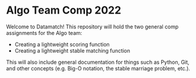 # Algo Team Comp 2022

Welcome to Datamatch! This repository will hold the two general comp assignments for the Algo team:

- Creating a lightweight scoring function
- Creating a lightweight stable matching function

This will also include general documentation for things such as Python, Git, and other concepts (e.g. Big-O notation, the stable marriage problem, etc.).
